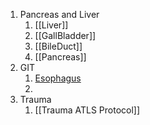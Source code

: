 1. Pancreas and Liver
	1. [[Liver]]
	2. [[GallBladder]]
	3. [[BileDuct]]
	4. [[Pancreas]]
2. GIT
	1. [Esophagus](Surgery/GIT/Esophagus)
	2. 
3. Trauma
	1. [[Trauma ATLS Protocol]]